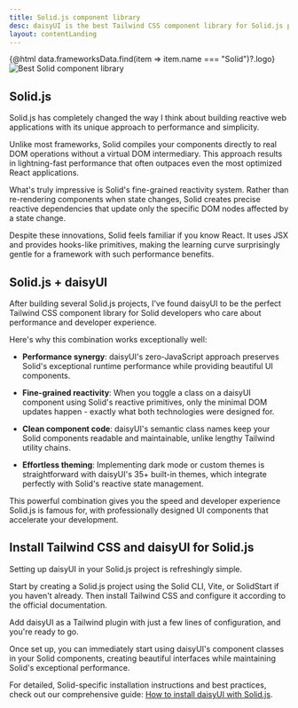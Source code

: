 ```yaml
---
title: Solid.js component library
desc: daisyUI is the best Tailwind CSS component library for Solid.js projects
layout: contentLanding
---
```


<script>
  import Translate from "$components/Translate.svelte"
  import Testimonials from "$components/Testimonials.svelte"
  export let data
</script>

<div class="mx-auto not-prose max-w-4xl py-12 p-6 from-base-300 rounded-box outline-base-content/5 mt-12 mb-6 items-center justify-center gap-8 bg-linear-to-b bg-center outline-2 outline-offset-6">
<div class="max-w-96 items-center w-full grid grid-cols-2 gap-6 lg:gap-12 [&>svg]:w-full [&>svg]:h-auto mx-auto">
{@html data.frameworksData.find(item => item.name === "Solid")?.logo}
<img class="w-full h-auto" src="https://img.daisyui.com/images/daisyui/mark-static.svg" alt="Best Solid component library" />
</div>
</div>

## Solid.js

Solid.js has completely changed the way I think about building reactive web applications with its unique approach to performance and simplicity.

Unlike most frameworks, Solid compiles your components directly to real DOM operations without a virtual DOM intermediary. This approach results in lightning-fast performance that often outpaces even the most optimized React applications.

What's truly impressive is Solid's fine-grained reactivity system. Rather than re-rendering components when state changes, Solid creates precise reactive dependencies that update only the specific DOM nodes affected by a state change.

Despite these innovations, Solid feels familiar if you know React. It uses JSX and provides hooks-like primitives, making the learning curve surprisingly gentle for a framework with such performance benefits.

## Solid.js + daisyUI

After building several Solid.js projects, I've found daisyUI to be the perfect Tailwind CSS component library for Solid developers who care about performance and developer experience.

Here's why this combination works exceptionally well:

- **Performance synergy**: daisyUI's zero-JavaScript approach preserves Solid's exceptional runtime performance while providing beautiful UI components.

- **Fine-grained reactivity**: When you toggle a class on a daisyUI component using Solid's reactive primitives, only the minimal DOM updates happen - exactly what both technologies were designed for.

- **Clean component code**: daisyUI's semantic class names keep your Solid components readable and maintainable, unlike lengthy Tailwind utility chains.

- **Effortless theming**: Implementing dark mode or custom themes is straightforward with daisyUI's 35+ built-in themes, which integrate perfectly with Solid's reactive state management.

This powerful combination gives you the speed and developer experience Solid.js is famous for, with professionally designed UI components that accelerate your development.

<div dir="ltr" class="left-[50%] rtl:left-[-50%] relative translate-x-[-50%] rtl:translate-x-[50%] my-12 w-[calc(100vw-2rem)]">
  <Testimonials items={data.testimonials} limit="6" />
</div>

## Install Tailwind CSS and daisyUI for Solid.js

Setting up daisyUI in your Solid.js project is refreshingly simple.

Start by creating a Solid.js project using the Solid CLI, Vite, or SolidStart if you haven't already. Then install Tailwind CSS and configure it according to the official documentation.

Add daisyUI as a Tailwind plugin with just a few lines of configuration, and you're ready to go.

Once set up, you can immediately start using daisyUI's component classes in your Solid components, creating beautiful interfaces while maintaining Solid's exceptional performance.

For detailed, Solid-specific installation instructions and best practices, check out our comprehensive guide: [How to install daisyUI with Solid.js](/docs/install/solid-start/).
